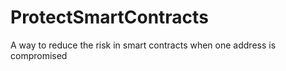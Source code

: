 # ProtectSmartContracts
A way to reduce the risk in smart contracts when one address is compromised
